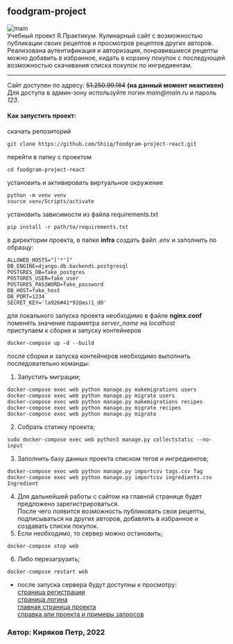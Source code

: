 ## foodgram-project  
![main](https://github.com/Shiiq/foodgram-project-react/actions/workflows/foodgram-backend.yml/badge.svg)  
Учебный проект Я.Практикум. Кулинарный сайт с возможностью публикации своих рецептов и просмотров рецептов других авторов. Реализована аутентификация и авторизация, понравившиеся рецепты можно добавить в избранное, кидать в корзину покупок с последующей возможностью скачивания списка покупок по ингредиентам.

---
Сайт доступен по адресу: ~~51.250.99.184~~ **(на данный момент неактивен)**  
Для доступа в админ-зону используйте логин _main@main.ru_ и пароль _123_.  

#### Как запустить проект:  
скачать репозиторий  
  ```
  git clone https://github.com/Shiiq/foodgram-project-react.git
  ```  
перейти в папку с проектом  
  ```
  cd foodgram-project-react
  ```   
установить и активировать виртуальное окружение  
  ```
  python -m venv venv
  source venv/Scripts/activate
  ```  
установить зависимости из файла requirements.txt  
  ```
  pip install -r path/to/requirements.txt
  ```
в директории проекта, в папке **infra** создать файл _.env_ и заполнить по образцу:
  ```
  ALLOWED_HOSTS="['*']"
  DB_ENGINE=django.db.backends.postgresql
  POSTGRES_DB=fake_postgres
  POSTGRES_USER=fake_user
  POSTGRES_PASSWORD=fake_password
  DB_HOST=fake_host
  DB_PORT=1234
  SECRET_KEY='la926#41*92@as)1_d0'
  ```
для локального запуска проекта необходимо в файле **nginx.conf** поменять значение параметра _server_name_ на _localhost_  
приступаем к сборке и запуску контейнеров
  ```
  docker-compose up -d --build
  ```
после сборки и запуска контейнеров необходимо выполнить последовательно команды:
  1. Запустить миграции;
  ```
  docker-compose exec web python manage.py makemigrations users
  docker-compose exec web python manage.py migrate users
  docker-compose exec web python manage.py makemigrations recipes
  docker-compose exec web python manage.py migrate recipes
  docker-compose exec web python manage.py migrate
  ```
  2. Собрать статику проекта;
  ```
  sudo docker-compose exec web python3 manage.py collectstatic --no-input
  ```
  3. Заполнить базу данных проекта списком тегов и ингредиентов;
  ```
  docker-compose exec web python manage.py importcsv tags.csv Tag
  docker-compose exec web python manage.py importcsv ingredients.csv Ingredient
  ```
  4. Для дальнейшей работы с сайтом на главной странице будет предложено зарегистрироваться.  
  После чего появится возможность публиковать свои рецепты, подписываться на других авторов, добавлять в избранное и создавать списки покупок.
  5. Если необходимо, то сервер можно остановить;
  ```
  docker-compose stop web
  ```
  6. Либо перезагрузить;
  ```
  docker-compose restart web
  ```
- после запуска сервера будут доступны к просмотру:  
[страница регистрации](http://localhost/signup)  
[страница логина](http://localhost/signin)  
[главная страница проекта](http://localhost/recipes)  
[справка апи проекта и примеры запросов](http://localhost/api/docs/)

### Автор: Киряков Петр, 2022
